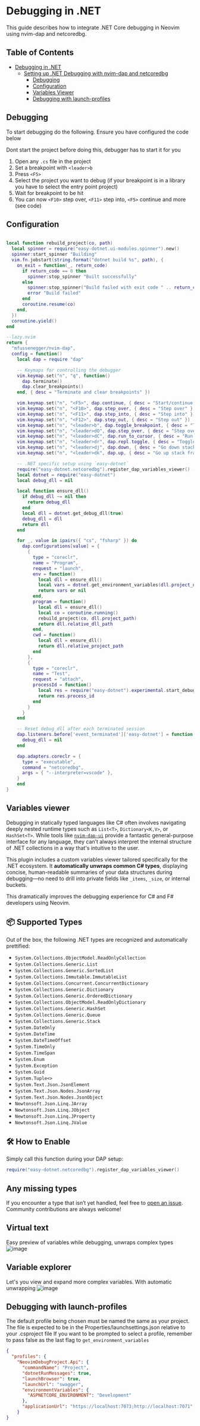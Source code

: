 # Debugging in .NET

This guide describes how to integrate .NET Core debugging in Neovim using nvim-dap and netcoredbg.

## Table of Contents

* [Debugging in .NET](#debugging-in-.net)
  * [Setting up .NET Debugging with nvim-dap and netcoredbg](#setting-up-.net-debugging-with-nvim-dap-and-netcoredbg)
    * [Debugging](#debugging)
    * [Configuration](#configuration)
    * [Variables Viewer](#variables-viewer)
    * [Debugging with launch-profiles](#debugging-with-launch-profiles)

## Debugging
To start debugging do the following. Ensure you have configured the code below

Dont start the project before doing this, debugger has to start it for you

1. Open any `.cs` file in the project
2. Set a breakpoint with `<leader>b`
3. Press `<F5>`
4. Select the project you want to debug (if your breakpoint is in a library you have to select the entry point project)
5. Wait for breakpoint to be hit
6. You can now `<F10>` step over, `<F11>` step into, `<F5>` continue and more (see code)

## Configuration
```lua

local function rebuild_project(co, path)
  local spinner = require("easy-dotnet.ui-modules.spinner").new()
  spinner:start_spinner "Building"
  vim.fn.jobstart(string.format("dotnet build %s", path), {
    on_exit = function(_, return_code)
      if return_code == 0 then
        spinner:stop_spinner "Built successfully"
      else
        spinner:stop_spinner("Build failed with exit code " .. return_code, vim.log.levels.ERROR)
        error "Build failed"
      end
      coroutine.resume(co)
    end,
  })
  coroutine.yield()
end

--lazy.nvim
return {
  "mfussenegger/nvim-dap",
  config = function()
    local dap = require "dap"

    -- Keymaps for controlling the debugger
    vim.keymap.set("n", "q", function()
      dap.terminate()
      dap.clear_breakpoints()
    end, { desc = "Terminate and clear breakpoints" })

    vim.keymap.set("n", "<F5>", dap.continue, { desc = "Start/continue debugging" })
    vim.keymap.set("n", "<F10>", dap.step_over, { desc = "Step over" })
    vim.keymap.set("n", "<F11>", dap.step_into, { desc = "Step into" })
    vim.keymap.set("n", "<F12>", dap.step_out, { desc = "Step out" })
    vim.keymap.set("n", "<leader>b", dap.toggle_breakpoint, { desc = "Toggle breakpoint" })
    vim.keymap.set("n", "<leader>dO", dap.step_over, { desc = "Step over (alt)" })
    vim.keymap.set("n", "<leader>dC", dap.run_to_cursor, { desc = "Run to cursor" })
    vim.keymap.set("n", "<leader>dr", dap.repl.toggle, { desc = "Toggle DAP REPL" })
    vim.keymap.set("n", "<leader>dj", dap.down, { desc = "Go down stack frame" })
    vim.keymap.set("n", "<leader>dk", dap.up, { desc = "Go up stack frame" })

    -- .NET specific setup using `easy-dotnet`
    require("easy-dotnet.netcoredbg").register_dap_variables_viewer() -- special variables viewer specific for .NET
    local dotnet = require("easy-dotnet")
    local debug_dll = nil

    local function ensure_dll()
      if debug_dll ~= nil then
        return debug_dll
      end
      local dll = dotnet.get_debug_dll(true)
      debug_dll = dll
      return dll
    end

    for _, value in ipairs({ "cs", "fsharp" }) do
      dap.configurations[value] = {
        {
          type = "coreclr",
          name = "Program",
          request = "launch",
          env = function()
            local dll = ensure_dll()
            local vars = dotnet.get_environment_variables(dll.project_name, dll.relative_project_path)
            return vars or nil
          end,
          program = function()
            local dll = ensure_dll()
            local co = coroutine.running()
            rebuild_project(co, dll.project_path)
            return dll.relative_dll_path
          end,
          cwd = function()
            local dll = ensure_dll()
            return dll.relative_project_path
          end
        },
        {
          type = "coreclr",
          name = "Test",
          request = "attach",
          processId = function()
            local res = require("easy-dotnet").experimental.start_debugging_test_project()
            return res.process_id
          end
        }
      }
    end

    -- Reset debug_dll after each terminated session
    dap.listeners.before['event_terminated']['easy-dotnet'] = function()
      debug_dll = nil
    end

    dap.adapters.coreclr = {
      type = "executable",
      command = "netcoredbg",
      args = { "--interpreter=vscode" },
    }
    end
}
```


## Variables viewer

Debugging in statically typed languages like C# often involves navigating deeply nested runtime types such as `List<T>`, `Dictionary<K,V>`, or `HashSet<T>`. While tools like [`nvim-dap-ui`](https://github.com/rcarriga/nvim-dap-ui) provide a fantastic general-purpose interface for any language, they can’t always interpret the internal structure of .NET collections in a way that's intuitive to the user.

This plugin includes a custom variables viewer tailored specifically for the .NET ecosystem. It **automatically unwraps common C# types**, displaying concise, human-readable summaries of your data structures during debugging—no need to drill into private fields like `_items`, `_size`, or internal buckets.

This dramatically improves the debugging experience for C# and F# developers using Neovim.

## 📦 Supported Types

Out of the box, the following .NET types are recognized and automatically prettified:

* `System.Collections.ObjectModel.ReadOnlyCollection`
* `System.Collections.Generic.List`
* `System.Collections.Generic.SortedList`
* `System.Collections.Immutable.ImmutableList`
* `System.Collections.Concurrent.ConcurrentDictionary`
* `System.Collections.Generic.Dictionary`
* `System.Collections.Generic.OrderedDictionary`
* `System.Collections.ObjectModel.ReadOnlyDictionary`
* `System.Collections.Generic.HashSet`
* `System.Collections.Generic.Queue`
* `System.Collections.Generic.Stack`
* `System.DateOnly`
* `System.DateTime`
* `System.DateTimeOffset`
* `System.TimeOnly`
* `System.TimeSpan`
* `System.Enum`
* `System.Exception`
* `System.Guid`
* `System.Tuple<>`
* `System.Text.Json.JsonElement`
* `System.Text.Json.Nodes.JsonArray`
* `System.Text.Json.Nodes.JsonObject`
* `Newtonsoft.Json.Linq.JArray`
* `Newtonsoft.Json.Linq.JObject`
* `Newtonsoft.Json.Linq.JProperty`
* `Newtonsoft.Json.Linq.JValue`

## 🛠 How to Enable

Simply call this function during your DAP setup:

```lua
require("easy-dotnet.netcoredbg").register_dap_variables_viewer()
```

## Any missing types

If you encounter a type that isn’t yet handled, feel free to [open an issue](https://github.com/GustavEikaas/easy-dotnet.nvim/issues). Community contributions are always welcome!

## Virtual text 
Easy preview of variables while debugging, unwraps complex types
![image](https://github.com/user-attachments/assets/b6d53325-6527-43fd-bdb1-332dc8439197)

## Variable explorer
Let's you view and expand more complex variables. With automatic unwrapping
![image](https://github.com/user-attachments/assets/4e4c2cff-687b-4715-b5a8-b7ca67f7955b)


## Debugging with launch-profiles

The default profile being chosen must be named the same as your project.
The file is expected to be in the Properties/launchsettings.json relative to your .csproject file
If you want to be prompted to select a profile, remember to pass false as the last flag to `get_environment_variables`
```json
{
  "profiles": {
    "NeovimDebugProject.Api": {
      "commandName": "Project",
      "dotnetRunMessages": true,
      "launchBrowser": true,
      "launchUrl": "swagger",
      "environmentVariables": {
        "ASPNETCORE_ENVIRONMENT": "Development"
      },
      "applicationUrl": "https://localhost:7073;http://localhost:7071"
    }
}
```
